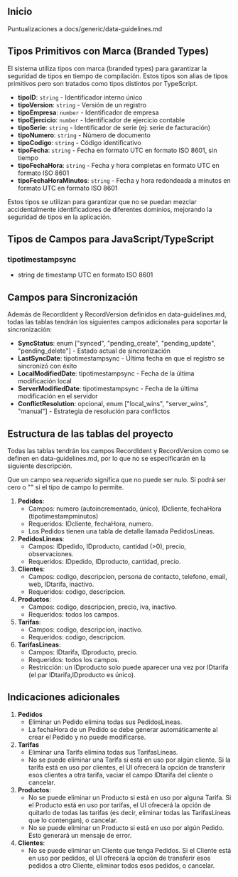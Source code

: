 ## Inicio

Puntualizaciones a docs/generic/data-guidelines.md

## Tipos Primitivos con Marca (Branded Types)

El sistema utiliza tipos con marca (branded types) para garantizar la seguridad de tipos en tiempo de compilación. Estos tipos son alias de tipos primitivos pero son tratados como tipos distintos por TypeScript.

- **tipoID**: `string` - Identificador interno único
- **tipoVersion**: `string` - Versión de un registro
- **tipoEmpresa**: `number` - Identificador de empresa
- **tipoEjercicio**: `number` - Identificador de ejercicio contable
- **tipoSerie**: `string` - Identificador de serie (ej: serie de facturación)
- **tipoNumero**: `string` - Número de documento
- **tipoCodigo**: `string` - Código identificativo
- **tipoFecha**: `string` - Fecha en formato UTC en formato ISO 8601, sin tiempo
- **tipoFechaHora**: `string` - Fecha y hora completas en formato UTC en formato ISO 8601
- **tipoFechaHoraMinutos**: `string` - Fecha y hora redondeada a minutos en formato UTC en formato ISO 8601

Estos tipos se utilizan para garantizar que no se puedan mezclar accidentalmente identificadores de diferentes dominios, mejorando la seguridad de tipos en la aplicación.

## Tipos de Campos para JavaScript/TypeScript

### tipotimestampsync
- string de timestamp UTC en formato ISO 8601

## Campos para Sincronización

Además de RecordIdent y RecordVersion definidos en data-guidelines.md, todas las tablas tendrán los siguientes campos adicionales para soportar la sincronización:

- **SyncStatus**: enum ["synced", "pending_create", "pending_update", "pending_delete"] - Estado actual de sincronización
- **LastSyncDate**: tipotimestampsync - Última fecha en que el registro se sincronizó con éxito
- **LocalModifiedDate**: tipotimestampsync - Fecha de la última modificación local
- **ServerModifiedDate**: tipotimestampsync - Fecha de la última modificación en el servidor
- **ConflictResolution**: opcional, enum ["local_wins", "server_wins", "manual"] - Estrategia de resolución para conflictos


## Estructura de las tablas del proyecto
Todas las tablas tendrán los campos RecordIdent y RecordVersion como se definen en data-guidelines.md, por lo que no se especificarán en la siguiente descripción.

Que un campo sea *requerido* significa que no puede ser nulo. Sí podrá ser cero o "" si el tipo de campo lo permite.

1. **Pedidos**:
   - Campos: numero (autoincrementado, único), IDcliente, fechaHora (tipotimestampminutos)
   - Requeridos: IDcliente, fechaHora, numero.
   - Los Pedidos tienen una tabla de detalle llamada PedidosLineas.
2. **PedidosLineas**:
   - Campos: IDpedido, IDproducto, cantidad (>0), precio, observaciones.
   - Requeridos: IDpedido, IDproducto, cantidad, precio.
3. **Clientes**:
   - Campos: codigo, descripcion, persona de contacto, telefono, email, web, IDtarifa, inactivo.
   - Requeridos: codigo, descripcion.
4. **Productos**:
   - Campos: codigo, descripcion, precio, iva, inactivo.
   - Requeridos: todos los campos.
5. **Tarifas**:
   - Campos: codigo, descripcion, inactivo.
   - Requeridos: codigo, descripcion.
6. **TarifasLineas**:
   - Campos: IDtarifa, IDproducto, precio.
   - Requeridos: todos los campos.
   - Restricción: un IDproducto solo puede aparecer una vez por IDtarifa (el par IDtarifa,IDproducto es único).

## Indicaciones adicionales
1. **Pedidos**
   - Eliminar un Pedido elimina todas sus PedidosLineas.
   - La fechaHora de un Pedido se debe generar automáticamente al crear el Pedido y no puede modificarse.
2. **Tarifas**
   - Eliminar una Tarifa elimina todas sus TarifasLineas.
   - No se puede eliminar una Tarifa si está en uso por algún cliente. Si la tarifa está en uso por clientes, el UI ofrecerá la opción de transferir esos clientes a otra tarifa, vaciar el campo IDtarifa del cliente o cancelar.
3. **Productos**:
   - No se puede eliminar un Producto si está en uso por alguna Tarifa. Si el Producto está en uso por tarifas, el UI ofrecerá la opción de quitarlo de todas las tarifas (es decir, eliminar todas las TarifasLineas que lo contengan), o cancelar.
   - No se puede eliminar un Producto si está en uso por algún Pedido. Esto generará un mensaje de error.
4. **Clientes**:
   - No se puede eliminar un Cliente que tenga Pedidos. Si el Cliente está en uso por pedidos, el UI ofrecerá la opción de transferir esos pedidos a otro Cliente, eliminar todos esos pedidos, o cancelar.